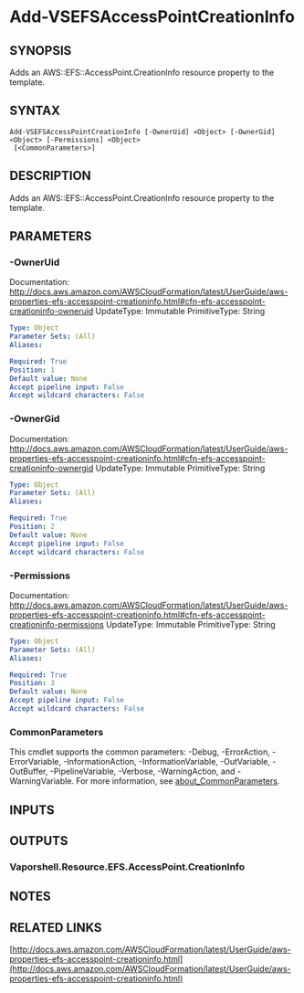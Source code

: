# Add-VSEFSAccessPointCreationInfo

## SYNOPSIS
Adds an AWS::EFS::AccessPoint.CreationInfo resource property to the template.

## SYNTAX

```
Add-VSEFSAccessPointCreationInfo [-OwnerUid] <Object> [-OwnerGid] <Object> [-Permissions] <Object>
 [<CommonParameters>]
```

## DESCRIPTION
Adds an AWS::EFS::AccessPoint.CreationInfo resource property to the template.

## PARAMETERS

### -OwnerUid
Documentation: http://docs.aws.amazon.com/AWSCloudFormation/latest/UserGuide/aws-properties-efs-accesspoint-creationinfo.html#cfn-efs-accesspoint-creationinfo-owneruid
UpdateType: Immutable
PrimitiveType: String

```yaml
Type: Object
Parameter Sets: (All)
Aliases:

Required: True
Position: 1
Default value: None
Accept pipeline input: False
Accept wildcard characters: False
```

### -OwnerGid
Documentation: http://docs.aws.amazon.com/AWSCloudFormation/latest/UserGuide/aws-properties-efs-accesspoint-creationinfo.html#cfn-efs-accesspoint-creationinfo-ownergid
UpdateType: Immutable
PrimitiveType: String

```yaml
Type: Object
Parameter Sets: (All)
Aliases:

Required: True
Position: 2
Default value: None
Accept pipeline input: False
Accept wildcard characters: False
```

### -Permissions
Documentation: http://docs.aws.amazon.com/AWSCloudFormation/latest/UserGuide/aws-properties-efs-accesspoint-creationinfo.html#cfn-efs-accesspoint-creationinfo-permissions
UpdateType: Immutable
PrimitiveType: String

```yaml
Type: Object
Parameter Sets: (All)
Aliases:

Required: True
Position: 3
Default value: None
Accept pipeline input: False
Accept wildcard characters: False
```

### CommonParameters
This cmdlet supports the common parameters: -Debug, -ErrorAction, -ErrorVariable, -InformationAction, -InformationVariable, -OutVariable, -OutBuffer, -PipelineVariable, -Verbose, -WarningAction, and -WarningVariable. For more information, see [about_CommonParameters](http://go.microsoft.com/fwlink/?LinkID=113216).

## INPUTS

## OUTPUTS

### Vaporshell.Resource.EFS.AccessPoint.CreationInfo
## NOTES

## RELATED LINKS

[http://docs.aws.amazon.com/AWSCloudFormation/latest/UserGuide/aws-properties-efs-accesspoint-creationinfo.html](http://docs.aws.amazon.com/AWSCloudFormation/latest/UserGuide/aws-properties-efs-accesspoint-creationinfo.html)

